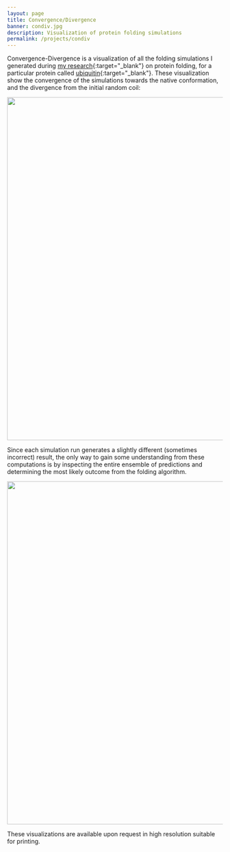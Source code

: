 ```yaml
---
layout: page
title: Convergence/Divergence
banner: condiv.jpg
description: Visualization of protein folding simulations
permalink: /projects/condiv
---
```


Convergence-Divergence is a visualization of all the folding simulations I generated during [my research](http://portfolio.andrescolubri.net/articles/jmb2006_intrabasin_colubri.pdf){:target="_blank"}
on protein folding, for a particular protein called [ubiquitin](http://www.rcsb.org/pdb/explore/explore.do?structureId=1ubq){:target="_blank"}. These visualization 
show the convergence of the simulations towards the native conformation, and the divergence from the initial random coil:

<img width="800" src="http://portfolio.andrescolubri.net/images/conv-div.jpg" style="background:none; border:none; box-shadow:none"/>

Since each simulation run generates a slightly different (sometimes incorrect) result, the only way to gain some understanding from these computations is by inspecting the entire ensemble
of predictions and determining the most likely outcome from the folding algorithm.

<img width="800" src="http://portfolio.andrescolubri.net/images/conv-div-closeup.jpg" style="background:none; border:none; box-shadow:none"/>

These visualizations are available upon request in high resolution suitable for printing.